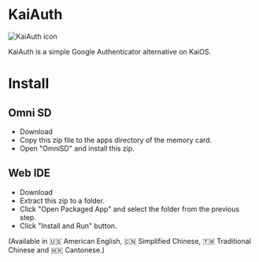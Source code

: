 # KaiAuth

![KaiAuth icon](img/icons/app_112.png)

KaiAuth is a simple Google Authenticator alternative on KaiOS.



# Install

## Omni SD
- Download 
- Copy this zip file to the apps directory of the memory card.
- Open "OmniSD" and install this zip.

## Web IDE
- Download
- Extract this zip to a folder.
- Click "Open Packaged App" and select the folder from the previous step.
- Click "Install and Run" button.



(Available in 🇺🇸 American English, 🇨🇳 Simplified Chinese, 🇹🇼 Traditional Chinese and 🇭🇰 Cantonese.)
